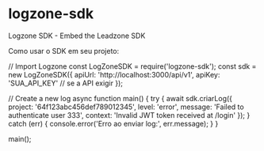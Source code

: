 # logzone-sdk
Logzone SDK - Embed the Leadzone SDK

Como usar o SDK em seu projeto:



// Import Logzone
const LogZoneSDK = require('logzone-sdk');
const sdk = new LogZoneSDK({
  apiUrl: 'http://localhost:3000/api/v1',
  apiKey: 'SUA_API_KEY' // se a API exigir
});

// Create a new log
async function main() {
  try {
    await sdk.criarLog({
      project: '64f123abc456def789012345',
      level: 'error',
      message: 'Failed to authenticate user 333',
      context: 'Invalid JWT token received at /login'
    });
  } catch (err) {
    console.error('Erro ao enviar log:', err.message);
  }
}

main();